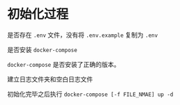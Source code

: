 # 初始化过程

是否存在 `.env` 文件，没有将 `.env.example` 复制为 `.env`

是否安装 `docker-compose`

`docker-compose` 是否安装了正确的版本。

建立日志文件夹和空白日志文件

初始化完毕之后执行 `docker-compose [-f FILE_NMAE] up -d`
